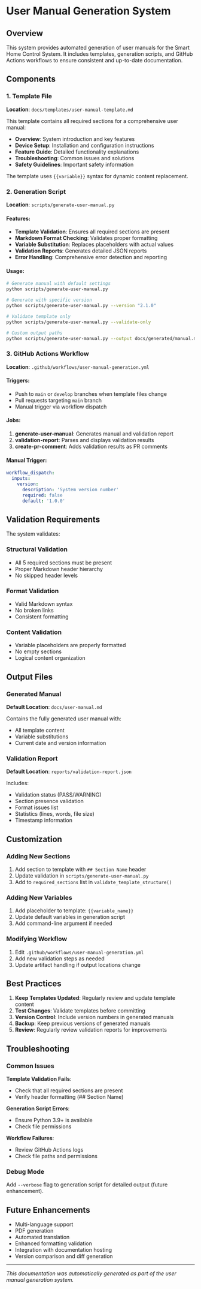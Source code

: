 # User Manual Generation System

## Overview

This system provides automated generation of user manuals for the Smart Home Control System. It includes templates, generation scripts, and GitHub Actions workflows to ensure consistent and up-to-date documentation.

## Components

### 1. Template File
**Location**: `docs/templates/user-manual-template.md`

This template contains all required sections for a comprehensive user manual:
- **Overview**: System introduction and key features
- **Device Setup**: Installation and configuration instructions
- **Feature Guide**: Detailed functionality explanations
- **Troubleshooting**: Common issues and solutions
- **Safety Guidelines**: Important safety information

The template uses `{{variable}}` syntax for dynamic content replacement.

### 2. Generation Script
**Location**: `scripts/generate-user-manual.py`

#### Features:
- **Template Validation**: Ensures all required sections are present
- **Markdown Format Checking**: Validates proper formatting
- **Variable Substitution**: Replaces placeholders with actual values
- **Validation Reports**: Generates detailed JSON reports
- **Error Handling**: Comprehensive error detection and reporting

#### Usage:
```bash
# Generate manual with default settings
python scripts/generate-user-manual.py

# Generate with specific version
python scripts/generate-user-manual.py --version "2.1.0"

# Validate template only
python scripts/generate-user-manual.py --validate-only

# Custom output paths
python scripts/generate-user-manual.py --output docs/generated/manual.md --report reports/validation.json
```

### 3. GitHub Actions Workflow
**Location**: `.github/workflows/user-manual-generation.yml`

#### Triggers:
- Push to `main` or `develop` branches when template files change
- Pull requests targeting `main` branch
- Manual trigger via workflow dispatch

#### Jobs:
1. **generate-user-manual**: Generates manual and validation report
2. **validation-report**: Parses and displays validation results
3. **create-pr-comment**: Adds validation results as PR comments

#### Manual Trigger:
```yaml
workflow_dispatch:
  inputs:
    version:
      description: 'System version number'
      required: false
      default: '1.0.0'
```

## Validation Requirements

The system validates:

### Structural Validation
- All 5 required sections must be present
- Proper Markdown header hierarchy
- No skipped header levels

### Format Validation
- Valid Markdown syntax
- No broken links
- Consistent formatting

### Content Validation
- Variable placeholders are properly formatted
- No empty sections
- Logical content organization

## Output Files

### Generated Manual
**Default Location**: `docs/user-manual.md`

Contains the fully generated user manual with:
- All template content
- Variable substitutions
- Current date and version information

### Validation Report
**Default Location**: `reports/validation-report.json`

Includes:
- Validation status (PASS/WARNING)
- Section presence validation
- Format issues list
- Statistics (lines, words, file size)
- Timestamp information

## Customization

### Adding New Sections
1. Add section to template with `## Section Name` header
2. Update validation in `scripts/generate-user-manual.py`
3. Add to `required_sections` list in `validate_template_structure()`

### Adding New Variables
1. Add placeholder to template: `{{variable_name}}`
2. Update default variables in generation script
3. Add command-line argument if needed

### Modifying Workflow
1. Edit `.github/workflows/user-manual-generation.yml`
2. Add new validation steps as needed
3. Update artifact handling if output locations change

## Best Practices

1. **Keep Templates Updated**: Regularly review and update template content
2. **Test Changes**: Validate templates before committing
3. **Version Control**: Include version numbers in generated manuals
4. **Backup**: Keep previous versions of generated manuals
5. **Review**: Regularly review validation reports for improvements

## Troubleshooting

### Common Issues

**Template Validation Fails**:
- Check that all required sections are present
- Verify header formatting (## Section Name)

**Generation Script Errors**:
- Ensure Python 3.9+ is available
- Check file permissions

**Workflow Failures**:
- Review GitHub Actions logs
- Check file paths and permissions

### Debug Mode
Add `--verbose` flag to generation script for detailed output (future enhancement).

## Future Enhancements

- Multi-language support
- PDF generation
- Automated translation
- Enhanced formatting validation
- Integration with documentation hosting
- Version comparison and diff generation

---

*This documentation was automatically generated as part of the user manual generation system.*